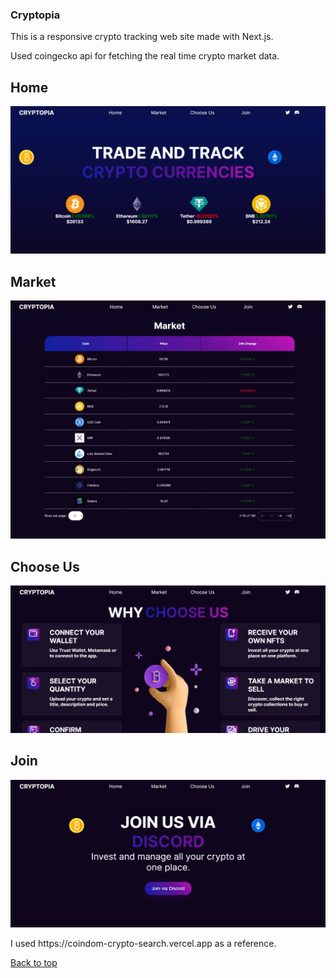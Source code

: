 ### Cryptopia
 <p>This is a responsive crypto tracking web site made with Next.js.
 <p>Used coingecko api for fetching the real time crypto market data.
 

## Home 

<img src="home.png">

## Market


<img src="market.jpeg">


## Choose Us 


<img src="choose.png">

## Join

<img src="join.png">

<p> I used https://coindom-crypto-search.vercel.app as a reference.

<a href="#top">Back to top</a>